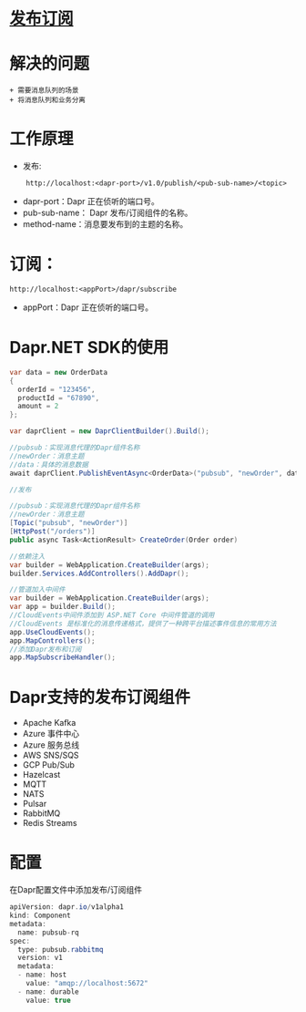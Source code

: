 # [发布订阅](https://docs.microsoft.com/zh-cn/dotnet/architecture/dapr-for-net-developers/publish-subscribe)
# 解决的问题
    + 需要消息队列的场景
    + 将消息队列和业务分离
# 工作原理
+ 发布:
```
    http://localhost:<dapr-port>/v1.0/publish/<pub-sub-name>/<topic>
```
+ dapr-port：Dapr 正在侦听的端口号。
+ pub-sub-name： Dapr 发布/订阅组件的名称。
+ method-name：消息要发布到的主题的名称。
# 订阅：
```
http://localhost:<appPort>/dapr/subscribe
```
+ appPort：Dapr 正在侦听的端口号。

# Dapr.NET SDK的使用

```C#
var data = new OrderData
{
  orderId = "123456",
  productId = "67890",
  amount = 2
};

var daprClient = new DaprClientBuilder().Build();

//pubsub：实现消息代理的Dapr组件名称
//newOrder：消息主题
//data：具体的消息数据
await daprClient.PublishEventAsync<OrderData>("pubsub", "newOrder", data);
```
```C#
//发布

//pubsub：实现消息代理的Dapr组件名称
//newOrder：消息主题
[Topic("pubsub", "newOrder")]
[HttpPost("/orders")]
public async Task<ActionResult> CreateOrder(Order order)
```
```C#
//依赖注入
var builder = WebApplication.CreateBuilder(args);
builder.Services.AddControllers().AddDapr();
```
```C#
//管道加入中间件
var builder = WebApplication.CreateBuilder(args);
var app = builder.Build();
//CloudEvents中间件添加到 ASP.NET Core 中间件管道的调用
//CloudEvents 是标准化的消息传递格式，提供了一种跨平台描述事件信息的常用方法
app.UseCloudEvents();
app.MapControllers();
//添加Dapr发布和订阅
app.MapSubscribeHandler();
```
# Dapr支持的发布订阅组件
+ Apache Kafka
+ Azure 事件中心
+ Azure 服务总线
+ AWS SNS/SQS
+ GCP Pub/Sub
+ Hazelcast
+ MQTT
+ NATS
+ Pulsar
+ RabbitMQ
+ Redis Streams

# 配置
在Dapr配置文件中添加发布/订阅组件
```C#
apiVersion: dapr.io/v1alpha1
kind: Component
metadata:
  name: pubsub-rq
spec:
  type: pubsub.rabbitmq
  version: v1
  metadata:
  - name: host
    value: "amqp://localhost:5672"
  - name: durable
    value: true
```